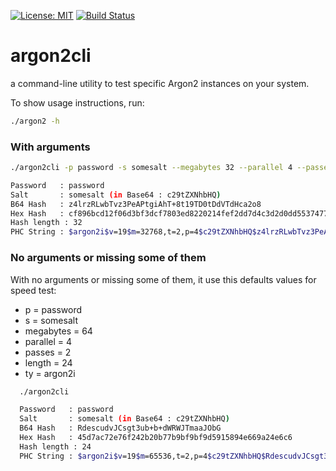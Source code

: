 [![License: MIT](https://img.shields.io/badge/License-MIT-green.svg)](https://opensource.org/licenses/MIT)
[![Build Status](https://travis-ci.com/Antidote1911/argon2cli.svg?branch=master)](https://travis-ci.com/Antidote1911/argon2cli)

# argon2cli
a command-line utility to test specific Argon2 instances on your system.

To show usage instructions, run:
```bash
./argon2 -h
```

### With arguments
```bash
./argon2cli -p password -s somesalt --megabytes 32 --parallel 4 --passes 2 --length 32 --ty argon2i

Password   : password
Salt       : somesalt (in Base64 : c29tZXNhbHQ)
B64 Hash   : z4lrzRLwbTvz3PeAPtgiAhT+8t19TD0tDdVTdHca2o8
Hex Hash   : cf896bcd12f06d3bf3dcf7803ed8220214fef2dd7d4c3d2d0dd55374771ada8f
Hash length : 32
PHC String : $argon2i$v=19$m=32768,t=2,p=4$c29tZXNhbHQ$z4lrzRLwbTvz3PeAPtgiAhT+8t19TD0tDdVTdHca2o8
```

### No arguments or missing some of them
With no arguments or missing some of them, it use this defaults values for speed test:
- p = password
- s = somesalt
- megabytes = 64
- parallel = 4
- passes = 2
- length = 24
- ty = argon2i

```bash
  ./argon2cli

  Password   : password
  Salt       : somesalt (in Base64 : c29tZXNhbHQ)
  B64 Hash   : RdescudvJCsgt3ub+b+dWRWJTmaaJObG
  Hex Hash   : 45d7ac72e76f242b20b77b9bf9bf9d5915894e669a24e6c6
  Hash length : 24
  PHC String : $argon2i$v=19$m=65536,t=2,p=4$c29tZXNhbHQ$RdescudvJCsgt3ub+b+dWRWJTmaaJObG
```